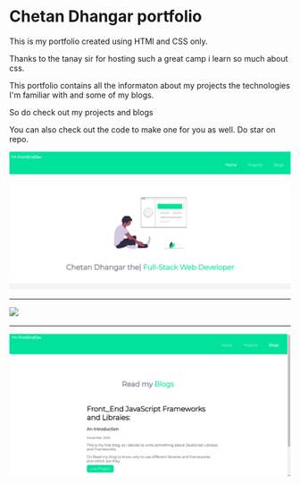<h1> Chetan Dhangar portfolio</h1>

<p> This is my portfolio created using HTMl and CSS only.</p>
<p>Thanks to the tanay sir for hosting such a great camp i learn so much about css.</p>


<p>This portfolio contains all the informaton about my projects the technologies I'm familiar with and some of my blogs.</p>

<p>So do check out my projects and blogs</p>

<p>You can also check out the code to make one for you as well. Do star on repo.</p>

<img src="/images/home.png"/>

<hr>

<img src="/imgaes/projects.png"/>

<hr>

<img src="/images/blogs.png"/>
